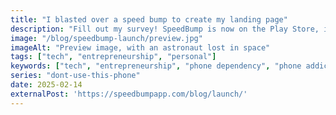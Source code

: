 ```yaml
---
title: "I blasted over a speed bump to create my landing page"
description: "Fill out my survey! SpeedBump is now on the Play Store, iOS coming soon."
image: "/blog/speedbump-launch/preview.jpg"
imageAlt: "Preview image, with an astronaut lost in space"
tags: ["tech", "entrepreneurship", "personal"]
keywords: ["tech", "entrepreneurship", "phone dependency", "phone addiction", "user research", "Android development"]
series: "dont-use-this-phone"
date: 2025-02-14
externalPost: 'https://speedbumpapp.com/blog/launch/'
---
```

